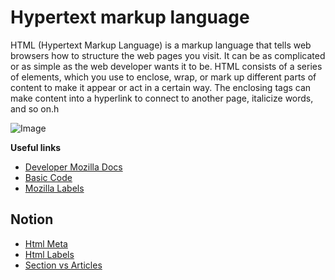 # Hypertext markup language

HTML (Hypertext Markup Language) is a markup language that tells web browsers how to structure the web pages you visit. It can be as complicated or as simple as the web developer wants it to be. HTML consists of a series of elements, which you use to enclose, wrap, or mark up different parts of content to make it appear or act in a certain way. The enclosing tags can make content into a hyperlink to connect to another page, italicize words, and so on.h

![Image](https://sebastian.expert/wp-content/uploads/2015/01/hierarchy_tags_Siblings.png)

**Useful links**

- [Developer Mozilla Docs](https://developer.mozilla.org/en-US/docs/Learn/HTML/Introduction_to_HTML/Getting_started)
- [Basic Code](basic\index.html) 
- [Mozilla Labels](https://developer.mozilla.org/en-US/docs/Web/HTML/Element/label)


## Notion

- [Html Meta](notion/20220517160028_html-meta.md)
- [Html Labels](notion/20220517160205_html-labels.md)
- [Section vs Articles](notion/20220517160306_html-section-vs-articles.md)